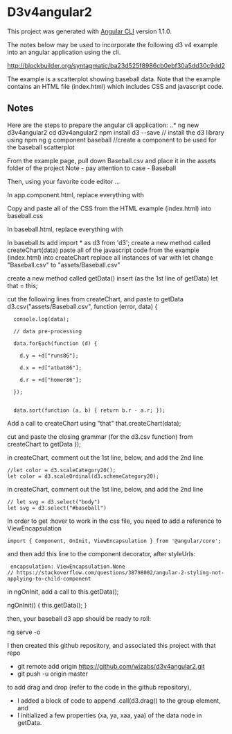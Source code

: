 # D3v4angular2

This project was generated with [Angular CLI](https://github.com/angular/angular-cli) version 1.1.0.

The notes below may be used to incorporate the following d3 v4 example into an angular application using the cli.

http://blockbuilder.org/syntagmatic/ba23d525f8986cb0ebf30a5dd30c9dd2

The example is a scatterplot showing baseball data.
Note that the example contains an HTML file (index.html) which includes CSS and javascript code.

## Notes

Here are the steps to prepare the angular cli application:
..*
ng new d3v4angular2
cd d3v4angular2
npm install d3 --save	// install the d3 library using npm
ng g component baseball	//create a component to be used for the baseball scatterplot

From the example page, pull down Baseball.csv and place it in the assets folder of the project
Note - pay attention to case - Baseball

Then, using your favorite code editor ...

In app.component.html, replace everything with <app-baseball></app-baseball>

Copy and paste all of the CSS from the HTML example (index.html) into baseball.css

In baseball.html, replace everything with <div id="baseball"></div>

In baseball.ts
add import * as d3 from 'd3';
create a new method called createChart(data)
paste all of the javascript code from the example (index.html) into createChart
replace all instances of var with let
change "Baseball.csv" to "assets/Baseball.csv"

create a new method called getData()
insert (as the 1st line of getData)
    let that = this;
 
cut the following lines from createChart, and paste to getData
    d3.csv("assets/Baseball.csv", function (error, data) {

      console.log(data);

      // data pre-processing

      data.forEach(function (d) {

        d.y = +d["runs86"];

        d.x = +d["atbat86"];

        d.r = +d["homer86"];

      });


      data.sort(function (a, b) { return b.r - a.r; });

Add a call to createChart using "that"
      that.createChart(data);


cut and paste the closing grammar (for the d3.csv function) from createChart to getData
    });

in createChart, comment out the 1st line, below, and add the 2nd line
    
    //let color = d3.scaleCategory20();
    let color = d3.scaleOrdinal(d3.schemeCategory20);

in createChart, comment out the 1st line, below, and add the 2nd line
    
    // let svg = d3.select("body")
    let svg = d3.select("#baseball")

In order to get :hover to work in the css file, you need to add a reference to ViewEncapsulation 
	
    import { Component, OnInit, ViewEncapsulation } from '@angular/core';

and then add this line to the component decorator, after styleUrls:
 	
     encapsulation: ViewEncapsulation.None 
	// https://stackoverflow.com/questions/38798002/angular-2-styling-not-applying-to-child-component

in ngOnInit, add a call to this.getData();

  ngOnInit() {
    this.getData();
  }

then, your baseball d3 app should be ready to roll:

ng serve -o


I then created this github repository, and  associated this project with that repo
- git remote add origin https://github.com/wjzabs/d3v4angular2.git
- git push -u origin master

to add drag and drop (refer to the code in the github repository), 
- I added a block of code to append .call(d3.drag() to the group element, and 
- I initialized a few properties (xa, ya, xaa, yaa) of the data node in getData.

